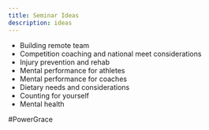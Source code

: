 ```yaml
---
title: Seminar Ideas
description: ideas
---
```


- Building remote team
- Competition coaching and national meet considerations
- Injury prevention and rehab
- Mental performance for athletes
- Mental performance for coaches
- Dietary needs and considerations
- Counting for yourself
- Mental health

#PowerGrace 
